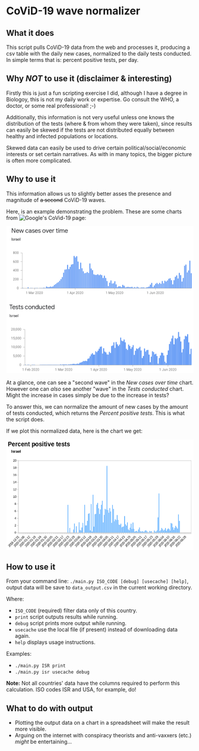 # CoViD-19 wave normalizer

## What it does

This script pulls CoViD-19 data from the web and processes it, producing a csv table with the daily new cases, normalized to the daily tests conducted. In simple terms that is: percent positive tests, per day.

## Why *NOT* to use it (disclaimer & interesting)

Firstly this is just a fun scripting exercise I did, although I have a degree in Biologoy, this is not my daily work or expertise. Go consult the WHO, a doctor, or some real professional! ;-)

Additionally, this information is not very useful unless one knows the distribution of the tests (where & from whom they were taken), since results can easily be skewed if the tests are not distributed equally between healthy and infected populations or locations.

Skewed data can easily be used to drive certain political/social/economic interests or set certain narratives. As with in many topics, the bigger picture is often more complicated.

## Why to use it

This information allows us to slightly better asses the presence and magnitude of ~~a second~~ CoViD-19 waves.

Here, is an example demonstrating the problem. These are some charts from ![Google's CoVid-19 page](https://news.google.com/covid19/map):

![New cases over time & Tests conducted](negative_example.png)

At a glance, one can see a "second wave" in the *New cases over time* chart. However one can *also* see another "wave" in the *Tests conducted* chart. Might the increase in cases simply be due to the increase in tests?

To answer this, we can normalize the amount of new cases by the amount of tests conducted, which returns the *Percent positive tests*. This is what the script does.

If we plot this normalized data, here is the chart we get:

![Percent positive tests](normalized_output.png)

## How to use it

From your command line: `./main.py ISO_CODE [debug] [usecache] [help]`, output data will be save to `data_output.csv` in the current working directory.

Where:
- `ISO_CODE` (required) filter data only of this country.
- `print`    script outputs results while running.
- `debug`    script prints more output while running.
- `usecache` use the local file (if present) instead of downloading data again.
- `help`     displays usage instructions.

Examples:
- `./main.py ISR print`
- `./main.py isr usecache debug`

**Note:** Not all countries' data have the columns required to perform this calculation. ISO codes ISR and USA, for example, do!

## What to do with output

- Plotting the output data on a chart in a spreadsheet will make the result more visible.
- Arguing on the internet with conspiracy theorists and anti-vaxxers (etc.) *might* be entertaining...

